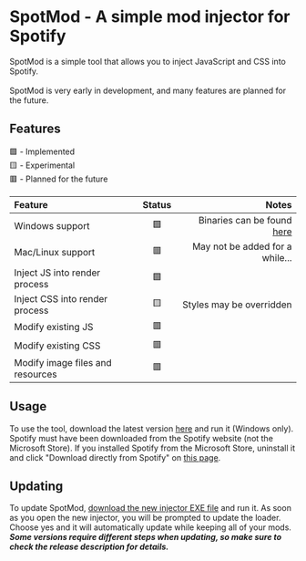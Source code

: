 # SpotMod - A simple mod injector for Spotify
SpotMod is a simple tool that allows you to inject JavaScript and CSS into Spotify.<br><br>
SpotMod is very early in development, and many features are planned for the future.

## Features
🟩 - Implemented<br>
🟨 - Experimental<br>
🟥 - Planned for the future

Feature|Status|Notes
:-|:-:|-:
Windows support | 🟩 | Binaries can be found [here](https://github.com/Elip100/SpotMod/releases)
Mac/Linux support | 🟥 | May not be added for a while...
Inject JS into render process | 🟩
Inject CSS into render process | 🟨 | Styles may be overridden
Modify existing JS | 🟥
Modify existing CSS | 🟥
Modify image files and resources | 🟥

## Usage
To use the tool, download the latest version [here](https://github.com/Elip100/SpotMod/releases) and run it (Windows only). Spotify must have been downloaded from the Spotify website (not the Microsoft Store). If you installed Spotify from the Microsoft Store, uninstall it and click "Download directly from Spotify" on [this page](https://www.spotify.com/download/windows/).

## Updating
To update SpotMod, [download the new injector EXE file](https://github.com/Elip100/SpotMod/releases) and run it. As soon as you open the new injector, you will be prompted to update the loader. Choose yes and it will automatically update while keeping all of your mods. *__Some versions require different steps when updating, so make sure to check the release description for details.__*
